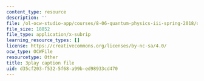 ```yaml
---
content_type: resource
description: ''
file: /ol-ocw-studio-app/courses/8-06-quantum-physics-iii-spring-2018/d35cf203f5325f68a99bed98933cd470_qk6l3z5ab0o.vtt
file_size: 18852
file_type: application/x-subrip
learning_resource_types: []
license: https://creativecommons.org/licenses/by-nc-sa/4.0/
ocw_type: OCWFile
resourcetype: Other
title: 3play caption file
uid: d35cf203-f532-5f68-a99b-ed98933cd470
---
```

